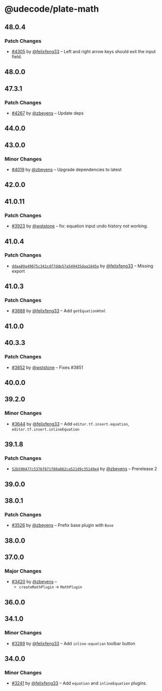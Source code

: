 # @udecode/plate-math

## 48.0.4

### Patch Changes

- [#4305](https://github.com/udecode/plate/pull/4305) by [@felixfeng33](https://github.com/felixfeng33) – Left and right arrow keys should exit the input field.

## 48.0.0

## 47.3.1

### Patch Changes

- [#4267](https://github.com/udecode/plate/pull/4267) by [@zbeyens](https://github.com/zbeyens) – Update deps

## 44.0.0

## 43.0.0

### Minor Changes

- [#4019](https://github.com/udecode/plate/pull/4019) by [@zbeyens](https://github.com/zbeyens) – Upgrade dependencies to latest

## 42.0.0

## 41.0.11

### Patch Changes

- [#3923](https://github.com/udecode/plate/pull/3923) by [@wststone](https://github.com/wststone) – fix: equation input undo history not working.

## 41.0.4

### Patch Changes

- [`ddaa89a49075c341cdf7dde57a549435daa1845e`](https://github.com/udecode/plate/commit/ddaa89a49075c341cdf7dde57a549435daa1845e) by [@felixfeng33](https://github.com/felixfeng33) – Missing export

## 41.0.3

### Patch Changes

- [#3888](https://github.com/udecode/plate/pull/3888) by [@felixfeng33](https://github.com/felixfeng33) – Add `getEquationHtml`

## 41.0.0

## 40.3.3

### Patch Changes

- [#3852](https://github.com/udecode/plate/pull/3852) by [@wststone](https://github.com/wststone) – Fixes #3851

## 40.0.0

## 39.2.0

### Minor Changes

- [#3644](https://github.com/udecode/plate/pull/3644) by [@felixfeng33](https://github.com/felixfeng33) – Add `editor.tf.insert.equation`, `editor.tf.insert.inlineEquation`

## 39.1.8

### Patch Changes

- [`52b590477c5376f871f88a862ca521d9c35149e4`](https://github.com/udecode/plate/commit/52b590477c5376f871f88a862ca521d9c35149e4) by [@zbeyens](https://github.com/zbeyens) – Prerelease 2

## 39.0.0

## 38.0.1

### Patch Changes

- [#3526](https://github.com/udecode/plate/pull/3526) by [@zbeyens](https://github.com/zbeyens) – Prefix base plugin with `Base`

## 38.0.0

## 37.0.0

### Major Changes

- [#3420](https://github.com/udecode/plate/pull/3420) by [@zbeyens](https://github.com/zbeyens) –
  - `createMathPlugin` -> `MathPlugin`

## 36.0.0

## 34.1.0

### Minor Changes

- [#3289](https://github.com/udecode/plate/pull/3289) by [@felixfeng33](https://github.com/felixfeng33) – Add `inline-equation` toolbar button

## 34.0.0

### Minor Changes

- [#3241](https://github.com/udecode/plate/pull/3241) by [@felixfeng33](https://github.com/felixfeng33) – Add `equation` and `inlineEquation` plugins.
